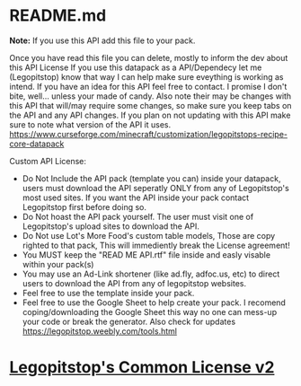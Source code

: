 # README.md
**Note:** If you use this API add this file to your pack.

Once you have read this file you can delete, mostly to inform the dev about this API License If you use this datapack as a API/Dependecy let me (Legopitstop) know that way I can help make sure eveything is working as intend. If you have an idea for this API feel free to contact. I promise I don't bite, well... unless your made of candy. Also note their may be changes with this API that will/may require some changes, so make sure you keep tabs on the API and any API changes. If you plan on not updating with this API make sure to note what version of the API it uses. https://www.curseforge.com/minecraft/customization/legopitstops-recipe-core-datapack

Custom API License:
* Do Not Include the API pack (template you can) inside your datapack, users must download the API seperatly ONLY from any of Legopitstop's most used sites. If you want the API inside your pack contact Legopitstop first before doing so.
* Do Not hoast the API pack yourself. The user must visit one of Legopitstop's upload sites to download the API.
* Do Not use Lot's More Food's custom table models, Those are copy righted to that pack, This will immediently break the License agreement!
* You MUST keep the "READ ME API.rtf" file inside and easly visable within your pack(s)
* You may use an Ad-Link shortener (like ad.fly, adfoc.us, etc) to direct users to download the API from any of legopitstop websites.
* Feel free to use the template inside your pack.
* Feel free to use the Google Sheet to help create your pack. I recomend coping/downloading the Google Sheet this way no one can mess-up your code or break the generator. Also check for updates https://legopitstop.weebly.com/tools.html

# [Legopitstop's Common License v2](https://legopitstop.weebly.com/legopitstops-common-license)
